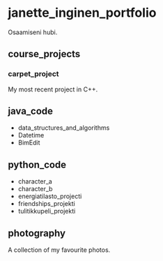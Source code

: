 # janette_inginen_portfolio
Osaamiseni hubi.

## course_projects
### carpet_project
My most recent project in C++.

## java_code
* data_structures_and_algorithms
* Datetime
* BimEdit


## python_code
* character_a
* character_b
* energiatilasto_projecti
* friendships_projekti
* tulitikkupeli_projekti


## photography
A collection of my favourite photos.
